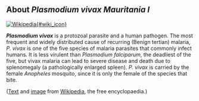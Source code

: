 About *Plasmodium vivax Mauritania I*
-------------------------------------

[![Wikipedia](/img/wikipedia_logo_v2_en.png){#wiki_icon}](http://en.wikipedia.org/wiki/Plasmodium_vivax)

***Plasmodium vivax*** is a protozoal parasite and a human pathogen. The
most frequent and widely distributed cause of recurring (Benign tertian)
malaria, *P. vivax* is one of the five species of malaria parasites that
commonly infect humans. It is less virulent than *Plasmodium
falciparum*, the deadliest of the five, but vivax malaria can lead to
severe disease and death due to splenomegaly (a pathologically enlarged
spleen). *P. vivax* is carried by the female *Anopheles* mosquito, since
it is only the female of the species that bite.

([Text](http://en.wikipedia.org/wiki/Plasmodium_vivax) and
[image](https://commons.wikimedia.org/wiki/File:Plasmodium_vivax_01.png)
from [Wikipedia](http://en.wikipedia.org/), the free encyclopaedia.)

